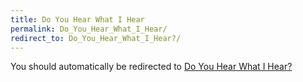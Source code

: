 ```yaml
---
title: Do You Hear What I Hear
permalink: Do_You_Hear_What_I_Hear/
redirect_to: Do_You_Hear_What_I_Hear?/
---
```


You should automatically be redirected to [Do You Hear What I Hear?](Do_You_Hear_What_I_Hear?/)
